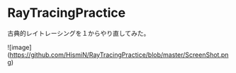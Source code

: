 # RayTracingPractice
古典的レイトレーシングを１からやり直してみた。

![image]
(https://github.com/HismiN/RayTracingPractice/blob/master/ScreenShot.png)
